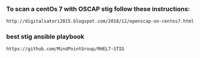 ### To scan a centOs 7 with OSCAP stig follow these instructions:
```bash
http://digitalsatori2015.blogspot.com/2018/12/openscap-on-centos7.html
```

### best stig ansible playbook
```bash
https://github.com/MindPointGroup/RHEL7-STIG
```

